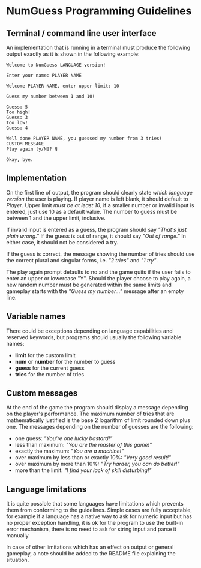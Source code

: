 # NumGuess Programming Guidelines

## Terminal / command line user interface

An implementation that is running in a terminal must produce the following output exactly as it is shown in the following example:

```
Welcome to NumGuess LANGUAGE version!

Enter your name: PLAYER NAME

Welcome PLAYER NAME, enter upper limit: 10

Guess my number between 1 and 10!

Guess: 5
Too high!
Guess: 3
Too low!
Guess: 4

Well done PLAYER NAME, you guessed my number from 3 tries!
CUSTOM MESSAGE
Play again [y/N]? N

Okay, bye.
```

## Implementation

On the first line of output, the program should clearly state *which language version* the user is playing. If player name is left blank, it should default to *Player*. Upper limit *must be at least 10*, if a smaller number or invalid input is entered, just use 10 as a default value. The number to guess must be between 1 and the upper limit, inclusive.

If invalid input is entered as a guess, the program should say *"That's just plain wrong."* If the guess is out of range, it should say *"Out of range."* In either case, it should not be considered a try.

If the guess is correct, the message showing the number of tries should use the correct plural and singular forms, i.e. *"2 tries"* and *"1 try"*.

The play again prompt defaults to no and the game quits if the user fails to enter an upper or lowercase "Y". Should the player choose to play again, a new random number must be generated within the same limits and gameplay starts with the *"Guess my number..."* message after an empty line.

## Variable names

There could be exceptions depending on language capabilities and reserved keywords, but programs should usually the following variable names:

- **limit** for the custom limit
- **num** or **number** for the number to guess
- **guess** for the current guess
- **tries** for the number of tries

## Custom messages

At the end of the game the program should display a message depending on the player's performance. The maximum number of tries that are mathematically justified is the base 2 logarithm of limit rounded down plus one. The messages depending on the number of guesses are the following:

- one guess: *"You're one lucky bastard!"*
- less than maximum: *"You are the master of this game!"*
- exactly the maximum: *"You are a machine!"*
- over maximum by less than or exactly 10%: *"Very good result!"*
- over maximum by more than 10%: *"Try harder, you can do better!"*
- more than the limit: *"I find your lack of skill disturbing!"*

## Language limitations

It is quite possible that some languages have limitations which prevents them from conforming to the guidelines. Simple cases are fully acceptable, for example if a language has a native way to ask for numeric input but has no proper exception handling, it is ok for the program to use the built-in error mechanism, there is no need to ask for string input and parse it manually.

In case of other limitations which has an effect on output or general gameplay, a note should be added to the README file explaining the situation.
